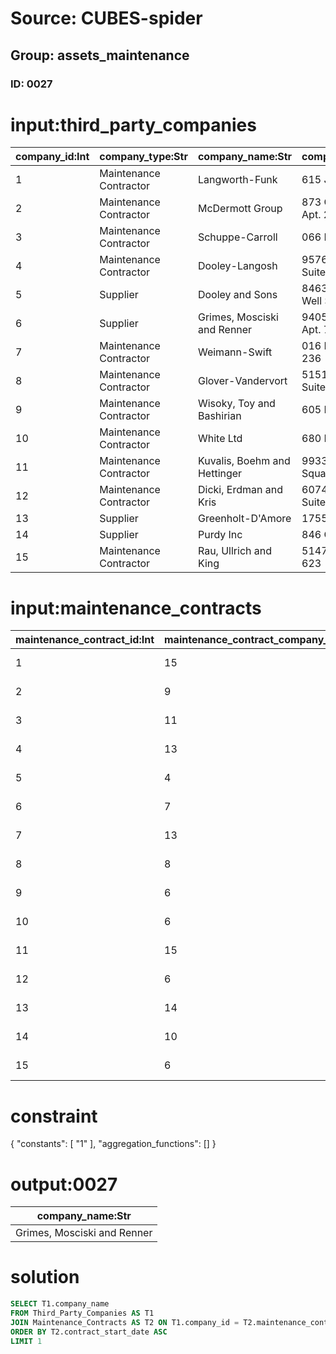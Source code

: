 # Source: CUBES-spider
## Group: assets_maintenance
### ID: 0027

# input:third_party_companies

| company_id:Int | company_type:Str | company_name:Str | company_address:Str | other_company_details:Str |
|---|---|---|---|---|
| 1 | Maintenance Contractor | Langworth-Funk | 615 Jacobs Mews | Uganda |
| 2 | Maintenance Contractor | McDermott Group | 873 Conrad Creek Apt. 286 | China |
| 3 | Maintenance Contractor | Schuppe-Carroll | 066 Bechtelar Ridge | United Arab Emirates |
| 4 | Maintenance Contractor | Dooley-Langosh | 9576 Jacynthe Point Suite 747 | Albania |
| 5 | Supplier | Dooley and Sons | 84631 Rosenbaum Well Suite 727 | Palestinian Territory |
| 6 | Supplier | Grimes, Mosciski and Renner | 9405 Leffler Hollow Apt. 753 | Kiribati |
| 7 | Maintenance Contractor | Weimann-Swift | 016 Kaitlyn Fall Suite 236 | Egypt |
| 8 | Maintenance Contractor | Glover-Vandervort | 51515 Conn Corner Suite 696 | Ethiopia |
| 9 | Maintenance Contractor | Wisoky, Toy and Bashirian | 605 D'Amore Oval | Iran |
| 10 | Maintenance Contractor | White Ltd | 680 Hammes Ways | Niue |
| 11 | Maintenance Contractor | Kuvalis, Boehm and Hettinger | 99335 Cummings Square Apt. 723 | Somalia |
| 12 | Maintenance Contractor | Dicki, Erdman and Kris | 60743 Dion Harbors Suite 825 | Western Sahara |
| 13 | Supplier | Greenholt-D'Amore | 1755 Schaefer Road | Slovenia |
| 14 | Supplier | Purdy Inc | 846 Casper Route | Saint Helena |
| 15 | Maintenance Contractor | Rau, Ullrich and King | 5147 Raul Burg Apt. 623 | Armenia |

# input:maintenance_contracts

| maintenance_contract_id:Int | maintenance_contract_company_id:Int | contract_start_date:Str | contract_end_date:Str | other_contract_details:Str |
|---|---|---|---|---|
| 1 | 15 | 2017-09-13 11:51:29 | 2018-03-16 21:21:50 | nan |
| 2 | 9 | 2017-12-18 11:43:16 | 2018-03-22 06:00:37 | nan |
| 3 | 11 | 2017-05-06 02:32:19 | 2018-03-20 14:02:54 | nan |
| 4 | 13 | 2018-01-24 00:06:30 | 2018-03-02 16:12:23 | nan |
| 5 | 4 | 2017-10-28 05:13:21 | 2018-02-27 17:36:59 | nan |
| 6 | 7 | 2018-03-07 10:59:11 | 2018-03-14 10:17:43 | nan |
| 7 | 13 | 2017-09-01 05:34:02 | 2018-02-27 05:03:22 | nan |
| 8 | 8 | 2017-11-23 11:26:12 | 2018-03-02 22:26:54 | nan |
| 9 | 6 | 2017-04-21 00:03:07 | 2018-03-07 19:30:50 | nan |
| 10 | 6 | 2017-06-14 01:46:59 | 2018-03-09 10:40:10 | nan |
| 11 | 15 | 2017-05-04 13:39:18 | 2018-03-14 20:21:10 | nan |
| 12 | 6 | 2017-12-06 20:09:39 | 2018-03-06 13:47:14 | nan |
| 13 | 14 | 2017-07-23 05:07:37 | 2018-03-05 21:24:36 | nan |
| 14 | 10 | 2017-09-19 17:57:17 | 2018-03-15 06:45:00 | nan |
| 15 | 6 | 2017-05-14 11:57:50 | 2018-03-23 17:29:21 | nan |

# constraint

{
  "constants": [
    "1"
  ],
  "aggregation_functions": []
}

# output:0027

| company_name:Str |
|---|
| Grimes, Mosciski and Renner |

# solution

```sql
SELECT T1.company_name
FROM Third_Party_Companies AS T1
JOIN Maintenance_Contracts AS T2 ON T1.company_id = T2.maintenance_contract_company_id
ORDER BY T2.contract_start_date ASC
LIMIT 1
```
